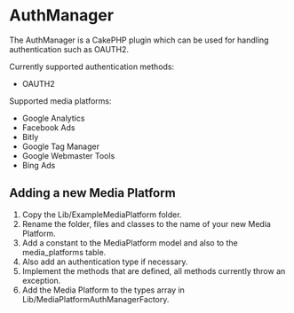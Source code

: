 # AuthManager
The AuthManager is a CakePHP plugin which can be used for handling authentication such as OAUTH2.

Currently supported authentication methods:
- OAUTH2

Supported media platforms:
- Google Analytics
- Facebook Ads
- Bitly
- Google Tag Manager
- Google Webmaster Tools
- Bing Ads

Adding a new Media Platform
---
1. Copy the Lib/ExampleMediaPlatform folder.
2. Rename the folder, files and classes to the name of your new Media Platform.
3. Add a constant to the MediaPlatform model and also to the media_platforms table.
 1. Also add an authentication type if necessary.
4. Implement the methods that are defined, all methods currently throw an exception.
5. Add the Media Platform to the types array in Lib/MediaPlatformAuthManagerFactory.
